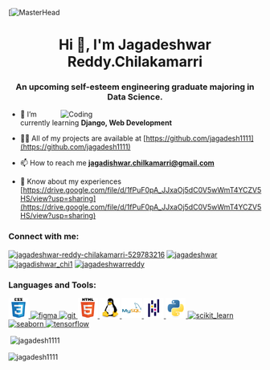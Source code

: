[![MasterHead](https://i.pinimg.com/originals/31/53/2d/31532d7d378053de3b8bf23c6e7bfae3.gif)
<h1 align="center">Hi 👋, I'm Jagadeshwar Reddy.Chilakamarri</h1>
<h3 align="center">An upcoming self-esteem engineering graduate majoring in Data Science.</h3>
<img align="right" alt="Coding" width="400" src="https://www.activeblogs.com/wp-content/uploads/2021/08/1628529290971.gif">


- 🌱 I’m currently learning **Django, Web Development**

- 👨‍💻 All of my projects are available at [https://github.com/jagadesh1111](https://github.com/jagadesh1111)

- 📫 How to reach me **jagadishwar.chilkamarri@gmail.com**

- 📄 Know about my experiences [https://drive.google.com/file/d/1fPuF0pA_JJxaOj5dC0V5wWmT4YCZV5HS/view?usp=sharing](https://drive.google.com/file/d/1fPuF0pA_JJxaOj5dC0V5wWmT4YCZV5HS/view?usp=sharing)

<h3 align="left">Connect with me:</h3>
<p align="left">
<a href="https://linkedin.com/in/jagadeshwar-reddy-chilakamarri-529783216" target="blank"><img align="center" src="https://raw.githubusercontent.com/rahuldkjain/github-profile-readme-generator/master/src/images/icons/Social/linked-in-alt.svg" alt="jagadeshwar-reddy-chilakamarri-529783216" height="30" width="40" /></a>
<a href="https://www.codechef.com/users/jagadeshwar" target="blank"><img align="center" src="https://cdn.jsdelivr.net/npm/simple-icons@3.1.0/icons/codechef.svg" alt="jagadeshwar" height="30" width="40" /></a>
<a href="https://www.hackerrank.com/jagadishwar_chi1" target="blank"><img align="center" src="https://raw.githubusercontent.com/rahuldkjain/github-profile-readme-generator/master/src/images/icons/Social/hackerrank.svg" alt="jagadishwar_chi1" height="30" width="40" /></a>
<a href="https://www.leetcode.com/jagadeshwarreddy" target="blank"><img align="center" src="https://raw.githubusercontent.com/rahuldkjain/github-profile-readme-generator/master/src/images/icons/Social/leet-code.svg" alt="jagadeshwarreddy" height="30" width="40" /></a>
</p>

<h3 align="left">Languages and Tools:</h3>
<p align="left"> <a href="https://www.w3schools.com/css/" target="_blank" rel="noreferrer"> <img src="https://raw.githubusercontent.com/devicons/devicon/master/icons/css3/css3-original-wordmark.svg" alt="css3" width="40" height="40"/> </a> <a href="https://www.figma.com/" target="_blank" rel="noreferrer"> <img src="https://www.vectorlogo.zone/logos/figma/figma-icon.svg" alt="figma" width="40" height="40"/> </a> <a href="https://git-scm.com/" target="_blank" rel="noreferrer"> <img src="https://www.vectorlogo.zone/logos/git-scm/git-scm-icon.svg" alt="git" width="40" height="40"/> </a> <a href="https://www.w3.org/html/" target="_blank" rel="noreferrer"> <img src="https://raw.githubusercontent.com/devicons/devicon/master/icons/html5/html5-original-wordmark.svg" alt="html5" width="40" height="40"/> </a> <a href="https://www.linux.org/" target="_blank" rel="noreferrer"> <img src="https://raw.githubusercontent.com/devicons/devicon/master/icons/linux/linux-original.svg" alt="linux" width="40" height="40"/> </a> <a href="https://www.mysql.com/" target="_blank" rel="noreferrer"> <img src="https://raw.githubusercontent.com/devicons/devicon/master/icons/mysql/mysql-original-wordmark.svg" alt="mysql" width="40" height="40"/> </a> <a href="https://pandas.pydata.org/" target="_blank" rel="noreferrer"> <img src="https://raw.githubusercontent.com/devicons/devicon/2ae2a900d2f041da66e950e4d48052658d850630/icons/pandas/pandas-original.svg" alt="pandas" width="40" height="40"/> </a> <a href="https://www.python.org" target="_blank" rel="noreferrer"> <img src="https://raw.githubusercontent.com/devicons/devicon/master/icons/python/python-original.svg" alt="python" width="40" height="40"/> </a> <a href="https://scikit-learn.org/" target="_blank" rel="noreferrer"> <img src="https://upload.wikimedia.org/wikipedia/commons/0/05/Scikit_learn_logo_small.svg" alt="scikit_learn" width="40" height="40"/> </a> <a href="https://seaborn.pydata.org/" target="_blank" rel="noreferrer"> <img src="https://seaborn.pydata.org/_images/logo-mark-lightbg.svg" alt="seaborn" width="40" height="40"/> </a> <a href="https://www.tensorflow.org" target="_blank" rel="noreferrer"> <img src="https://www.vectorlogo.zone/logos/tensorflow/tensorflow-icon.svg" alt="tensorflow" width="40" height="40"/> </a> </p>

<p>&nbsp;<img align="center" src="https://github-readme-stats.vercel.app/api?username=jagadesh1111&show_icons=true&locale=en" alt="jagadesh1111" /></p>

<p><img align="center" src="https://github-readme-streak-stats.herokuapp.com/?user=jagadesh1111&" alt="jagadesh1111" /></p>
